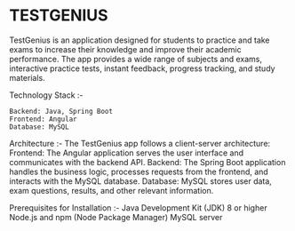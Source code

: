 # TESTGENIUS

  TestGenius is an application designed for students to practice and take exams to increase their knowledge and improve their academic performance. The app provides a wide range of subjects and exams, interactive practice tests, instant feedback, progress tracking, and study materials.

  
  Technology Stack :-
  
    Backend: Java, Spring Boot
    Frontend: Angular
    Database: MySQL


  Architecture :-
    The TestGenius app follows a client-server architecture:
      Frontend: The Angular application serves the user interface and communicates with the backend API.
      Backend: The Spring Boot application handles the business logic, processes requests from the frontend, and interacts with the MySQL database.
      Database: MySQL stores user data, exam questions, results, and other relevant information.


  Prerequisites for Installation :-
    Java Development Kit (JDK) 8 or higher
    Node.js and npm (Node Package Manager)
    MySQL server
